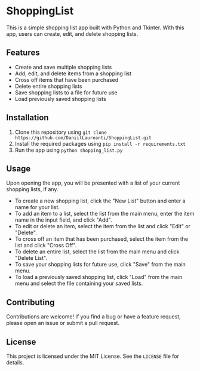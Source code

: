 # ShoppingList

This is a simple shopping list app built with Python and Tkinter. With this app, users can create, edit, and delete shopping lists.

## Features

- Create and save multiple shopping lists
- Add, edit, and delete items from a shopping list
- Cross off items that have been purchased
- Delete entire shopping lists
- Save shopping lists to a file for future use
- Load previously saved shopping lists

## Installation

1. Clone this repository using `git clone https://github.com/DaniilLaureanti/ShoppingList.git`
2. Install the required packages using `pip install -r requirements.txt`
3. Run the app using `python shopping_list.py`

## Usage

Upon opening the app, you will be presented with a list of your current shopping lists, if any.

- To create a new shopping list, click the "New List" button and enter a name for your list.
- To add an item to a list, select the list from the main menu, enter the item name in the input field, and click "Add".
- To edit or delete an item, select the item from the list and click "Edit" or "Delete".
- To cross off an item that has been purchased, select the item from the list and click "Cross Off".
- To delete an entire list, select the list from the main menu and click "Delete List".
- To save your shopping lists for future use, click "Save" from the main menu.
- To load a previously saved shopping list, click "Load" from the main menu and select the file containing your saved lists.

## Contributing

Contributions are welcome! If you find a bug or have a feature request, please open an issue or submit a pull request.

## License

This project is licensed under the MIT License. See the `LICENSE` file for details.